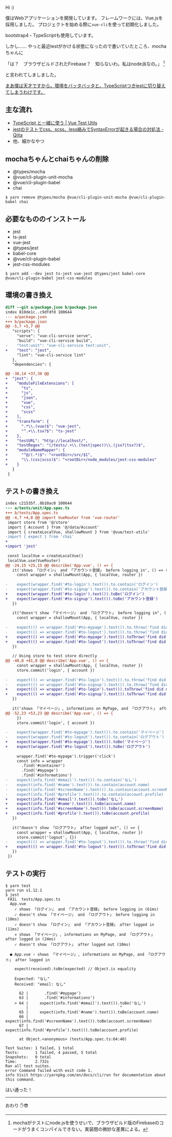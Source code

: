 Hi :)

僕はWebアプリケーションを開発しています。
フレームワークには、Vue.jsを採用しました。
プロジェクトを始める際に`vue-cli`を使って初期化しました。

bootstrap4・TypeScriptも使用しています。

しかし……
やっと最近testがかける状態になったので書いていたところ、mochaちゃんに

「は？　ブラウザビルドされたFirebase？　知らないわ。私はnode派なの。」 [^a]

[^a]: mochaがテストにnode.jsを使うせいで、ブラウザビルド版のFirebaseのコードがうまくコンパイルできない。実装間の微妙な差異による。

と言われてしましました。

[まあ僕は天才ですから。環境をバッタバッタと、TypeScriptつきjestに切り替えてしまうわけです。](https://dic.nicovideo.jp/v/sm32492001)

## 主な流れ

- [TypeScript と一緒に使う | Vue Test Utils](https://vue-test-utils.vuejs.org/ja/guides/using-with-typescript.html)
- [jestのテストでcss、scss、less絡みでSyntaxErrorが起きる場合の対処法 - Qiita](https://qiita.com/github0013@github/items/303a32d3037d322e67c0)
- 他、細かなやつ

## mochaちゃんとchaiちゃんの削除

- @types/mocha
- @vue/cli-plugin-unit-mocha
- @vue/cli-plugin-babel
- chai

```shell-session
$ yarn remove @types/mocha @vue/cli-plugin-unit-mocha @vue/cli-plugin-babel chai
```

## 必要なもののインストール

- jest
- ts-jest
- vue-jest
- @types/jest
- babel-core
- @vue/cli-plugin-babel
- jest-css-modules

```shell-session
$ yarn add --dev jest ts-jest vue-jest @types/jest babel-core @vue/cli-plugin-babel jest-css-modules
```

## 環境の書き換え

```diff
diff --git a/package.json b/package.json
index 810de1c..c9dfdfd 100644
--- a/package.json
+++ b/package.json
@@ -5,7 +5,7 @@
   "scripts": {
     "serve": "vue-cli-service serve",
     "build": "vue-cli-service build",
-    "test:unit": "vue-cli-service test:unit",
+    "test": "jest",
     "lint": "vue-cli-service lint"
   },
   "dependencies": {
```

```diff
@@ -38,14 +37,38 @@
+  "jest": {
+    "moduleFileExtensions": [
+      "ts",
+      "js",
+      "json",
+      "vue",
+      "css",
+      "scss"
+    ],
+    "transform": {
+      ".*\\.(vue)$": "vue-jest",
+      "^.+\\.tsx?$": "ts-jest"
+    },
+    "testURL": "http://localhost/",
+    "testRegex": "(/tests/.+\\.(test|spec))\\.(jsx?|tsx?)$",
+    "moduleNameMapper": {
+      "^@/(.*)$": "<rootDir>/src/$1",
+      "\\.(css|scss)$": "<rootDir>/node_modules/jest-css-modules"
+    }
   }
 }
```

## テストの書き換え

```diff
index c21535f..8b10ac0 100644
--- a/tests/unit/App.spec.ts
+++ b/tests/App.spec.ts
@@ -4,7 +4,8 @@ import VueRouter from 'vue-router'
 import store from '@/store'
 import { Account } from '@/data/Account'
 import { createLocalVue, shallowMount } from '@vue/test-utils'
-import { expect } from 'chai'
+
+import 'jest'
 
 const localVue = createLocalVue()
 localVue.use(VueRouter)
@@ -24,15 +25,15 @@ describe('App.vue', () => {
   it('shows 「ログイン」 and 「アカウント登録」 before logging in', () => {
     const wrapper = shallowMount(App, { localVue, router })
 
-    expect(wrapper.find('#to-login').text()).to.contain('ログイン')
-    expect(wrapper.find('#to-signup').text()).to.contain('アカウント登録')
+    expect(wrapper.find('#to-login').text()).toBe('ログイン')
+    expect(wrapper.find('#to-signup').text()).toBe('アカウント登録')
   })
 
   it("doesn't show 「マイページ」 and 「ログアウト」 before logging in", () => {
     const wrapper = shallowMount(App, { localVue, router })
 
-    expect(() => wrapper.find('#to-mypage').text()).to.throw('find did not return')
-    expect(() => wrapper.find('#to-logout').text()).to.throw('find did not return')
+    expect(() => wrapper.find('#to-mypage').text()).toThrow('find did not return')
+    expect(() => wrapper.find('#to-logout').text()).toThrow('find did not return')
   })
 
   // Using store to test store directly
@@ -40,8 +41,8 @@ describe('App.vue', () => {
     const wrapper = shallowMount(App, { localVue, router })
     store.commit('login', { account })
 
-    expect(() => wrapper.find('#to-login').text()).to.throw('find did not return')
-    expect(() => wrapper.find('#to-signup').text()).to.throw('find did not return')
+    expect(() => wrapper.find('#to-login').text()).toThrow('find did not return')
+    expect(() => wrapper.find('#to-signup').text()).toThrow('find did not return')
   })
 
   it('shows 「マイページ」, informations on MyPage, and 「ログアウト」 after logged in', () => {
@@ -52,23 +53,23 @@ describe('App.vue', () => {
     })
     store.commit('login', { account })
 
-    expect(wrapper.find('#to-mypage').text()).to.contain('マイページ')
-    expect(wrapper.find('#to-logout').text()).to.contain('ログアウト')
+    expect(wrapper.find('#to-mypage').text()).toBe('マイページ')
+    expect(wrapper.find('#to-logout').text()).toBe('ログアウト')
 
     wrapper.find('#to-mypage').trigger('click')
     const info = wrapper
       .find('#container')
       .find('#mypage')
       .find('#informations')
-    expect(info.find('#email').text()).to.contain('なし')
-    expect(info.find('#name').text()).to.contain(account.name)
-    expect(info.find('#screenName').text()).to.contain(account.screenName)
-    expect(info.find('#profile').text()).to.contain(account.profile)
+    expect(info.find('#email').text()).toBe('なし')
+    expect(info.find('#name').text()).toBe(account.name)
+    expect(info.find('#screenName').text()).toBe(account.screenName)
+    expect(info.find('#profile').text()).toBe(account.profile)
   })
 
   it("doesn't show 「ログアウト」 after logged out", () => {
     const wrapper = shallowMount(App, { localVue, router })
     store.commit('logout', {})
-    expect(() => wrapper.find('#to-logout').text()).to.throw('find did not return')
+    expect(() => wrapper.find('#to-logout').text()).toThrow('find did not return')
   })
 })
```

## テストの実行

```shell-session
$ yarn test
yarn run v1.12.1
$ jest
 FAIL  tests/App.spec.ts
  App.vue
    ✓ shows 「ログイン」 and 「アカウント登録」 before logging in (61ms)
    ✓ doesn't show 「マイページ」 and 「ログアウト」 before logging in (10ms)
    ✓ doesn't show 「ログイン」 and 「アカウント登録」 after logged in (11ms)
    ✕ shows 「マイページ」, informations on MyPage, and 「ログアウト」 after logged in (24ms)
    ✓ doesn't show 「ログアウト」 after logged out (10ms)

  ● App.vue › shows 「マイページ」, informations on MyPage, and 「ログアウト」 after logged in

    expect(received).toBe(expected) // Object.is equality

    Expected: "なし"
    Received: "email: なし"

      62 |       .find('#mypage')
      63 |       .find('#informations')
    > 64 |     expect(info.find('#email').text()).toBe('なし')
         |                                        ^
      65 |     expect(info.find('#name').text()).toBe(account.name)
      66 |     expect(info.find('#screenName').text()).toBe(account.screenName)
      67 |     expect(info.find('#profile').text()).toBe(account.profile)

      at Object.<anonymous> (tests/App.spec.ts:64:40)

Test Suites: 1 failed, 1 total
Tests:       1 failed, 4 passed, 5 total
Snapshots:   0 total
Time:        2.732s
Ran all test suites.
error Command failed with exit code 1.
info Visit https://yarnpkg.com/en/docs/cli/run for documentation about this command.
```

はい通った！

- - - - -

おわり :hand::sunglasses:

